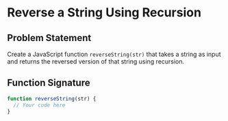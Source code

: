 # Reverse a String Using Recursion

## Problem Statement

Create a JavaScript function `reverseString(str)` that takes a string as input and returns the reversed version of that string using recursion.

## Function Signature

```javascript
function reverseString(str) {
  // Your code here
}
